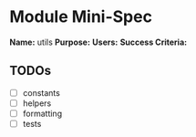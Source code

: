 # Module Mini-Spec
**Name:** utils
**Purpose:** 
**Users:** 
**Success Criteria:** 

## TODOs
- [ ] constants
- [ ] helpers
- [ ] formatting
- [ ] tests
